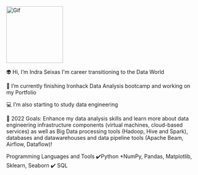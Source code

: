 
<img src=![github_fundo](https://user-images.githubusercontent.com/65928388/145455732-350ee376-a927-4032-bc11-c93503097f37.gif) alt="Gif" width="150" height="150">
</a>

👽 Hi, I’m Indra Seixas I'm career transitioning to the Data World 

🔭 I’m currently finishing Ironhack Data Analysis bootcamp and working on my Portfolio

💻 I’m also starting to study data engineering 

🥅 2022 Goals: Enhance my data analysis skills and learn more about data engineering infrastructure components (virtual machines, cloud-based services)
as well as Big Data processing tools (Hadoop, Hive and Spark), databases and datawarehouses and data pipeline tools (Apache Beam, Airflow, Dataflow)!

Programming Languages and Tools
✔️Python *NumPy, Pandas, Matplotlib, Sklearn, Seaborn
✔️ SQL
